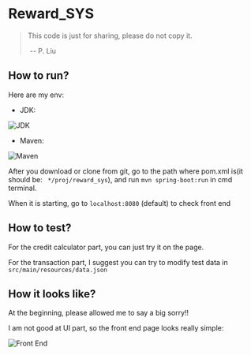 # Reward_SYS

> This code is just for sharing, please do not  copy it. 
>
> ​																																																-- P. Liu

## How to run?

Here are my env:

- JDK:

![JDK](G:\master_courses\Projects\reward_sys\img\JDK.PNG)

- Maven:

![Maven](G:\master_courses\Projects\reward_sys\img\Maven.PNG)

After you download or clone from git, go to the path where pom.xml is(it should be: ``` */proj/reward_sys```), and run ```mvn spring-boot:run``` in cmd terminal. 

When it is starting, go to ```localhost:8080``` (default) to check front end



## How to test?

For the credit calculator part, you can just try it on the page.

For the transaction part, I suggest you can try to modify test data in ```src/main/resources/data.json```  



## How it looks like?

At the beginning, please allowed me to say a big sorry!!

I am not good at UI part, so the front end page looks really simple:

![Front End](G:\master_courses\Projects\reward_sys\img\Frontend.PNG)